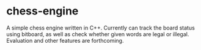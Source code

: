 # chess-engine
A simple chess engine written in C++. Currently can track the board status using
bitboard, as well as check whether given words are legal or illegal. Evaluation
and other features are forthcoming.
